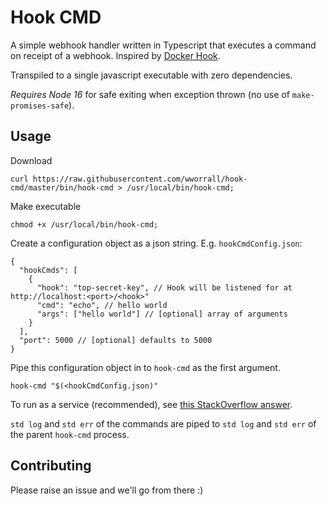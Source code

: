 # Hook CMD

A simple webhook handler written in Typescript that executes a command on receipt of a webhook. Inspired by [Docker Hook](https://github.com/schickling/docker-hook).

Transpiled to a single javascript executable with zero dependencies.

_Requires Node 16_ for safe exiting when exception thrown (no use of `make-promises-safe`).

## Usage

Download

```console
curl https://raw.githubusercontent.com/wworrall/hook-cmd/master/bin/hook-cmd > /usr/local/bin/hook-cmd;
```

Make executable

```console
chmod +x /usr/local/bin/hook-cmd;
```

Create a configuration object as a json string. E.g. `hookCmdConfig.json`:

```jsonc
{
  "hookCmds": [
    {
      "hook": "top-secret-key", // Hook will be listened for at http://localhost:<port>/<hook>"
      "cmd": "echo", // hello world
      "args": ["hello world"] // [optional] array of arguments
    }
  ],
  "port": 5000 // [optional] defaults to 5000
}
```

Pipe this configuration object in to `hook-cmd` as the first argument.

```console
hook-cmd "$(<hookCmdConfig.json)"
```

To run as a service (recommended), see [this StackOverflow answer](https://stackoverflow.com/questions/4018154/how-do-i-run-a-node-js-app-as-a-background-service/29042953#29042953).

`std log` and `std err` of the commands are piped to `std log` and `std err` of the parent `hook-cmd` process.

## Contributing

Please raise an issue and we'll go from there :)
